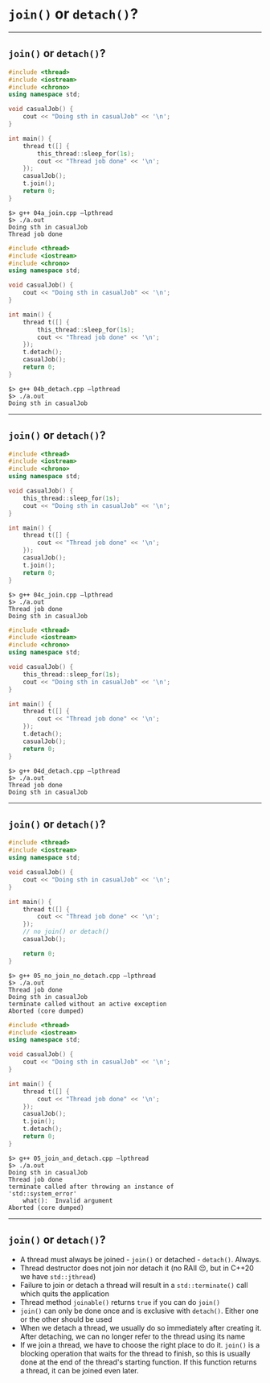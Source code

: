 <!-- .slide: data-background="#111111" -->

# `join()` or `detach()`?

___
<!-- .slide: style="font-size: 0.8em" -->

## `join()` or `detach()`?

<div class="multicolumn">
<div class="col">

```cpp
#include <thread>
#include <iostream>
#include <chrono>
using namespace std;

void casualJob() {
    cout << "Doing sth in casualJob" << '\n';
}

int main() {
    thread t([] {
        this_thread::sleep_for(1s);
        cout << "Thread job done" << '\n';
    });
    casualJob();
    t.join();
    return 0;
}
```

```output
$> g++ 04a_join.cpp –lpthread
$> ./a.out
Doing sth in casualJob
Thread job done
```
<!-- .element: class="fragment fade-in" -->

</div>
<div class="col">

```cpp
#include <thread>
#include <iostream>
#include <chrono>
using namespace std;

void casualJob() {
    cout << "Doing sth in casualJob" << '\n';
}

int main() {
    thread t([] {
        this_thread::sleep_for(1s);
        cout << "Thread job done" << '\n';
    });
    t.detach();
    casualJob();
    return 0;
}
```

```output
$> g++ 04b_detach.cpp –lpthread
$> ./a.out
Doing sth in casualJob
```
<!-- .element: class="fragment fade-in" -->

</div>
</div>

___
<!-- .slide: style="font-size: 0.8em" -->

## `join()` or `detach()`?

<div class="multicolumn">
<div class="col">

```cpp
#include <thread>
#include <iostream>
#include <chrono>
using namespace std;

void casualJob() {
    this_thread::sleep_for(1s);
    cout << "Doing sth in casualJob" << '\n';
}

int main() {
    thread t([] {
        cout << "Thread job done" << '\n';
    });
    casualJob();
    t.join();
    return 0;
}
```

```output
$> g++ 04c_join.cpp –lpthread
$> ./a.out
Thread job done
Doing sth in casualJob
```
<!-- .element: class="fragment fade-in" -->

</div>
<div class="col">

```cpp
#include <thread>
#include <iostream>
#include <chrono>
using namespace std;

void casualJob() {
    this_thread::sleep_for(1s);
    cout << "Doing sth in casualJob" << '\n';
}

int main() {
    thread t([] {
        cout << "Thread job done" << '\n';
    });
    t.detach();
    casualJob();
    return 0;
}
```

```output
$> g++ 04d_detach.cpp –lpthread
$> ./a.out
Thread job done
Doing sth in casualJob
```
<!-- .element: class="fragment fade-in" -->

</div>
</div>

___
<!-- .slide: style="font-size: 0.8em" -->

## `join()` or `detach()`?

<div class="multicolumn">
<div class="col">

```cpp
#include <thread>
#include <iostream>
using namespace std;

void casualJob() {
    cout << "Doing sth in casualJob" << '\n';
}

int main() {
    thread t([] {
        cout << "Thread job done" << '\n';
    });
    // no join() or detach()
    casualJob();

    return 0;
}
```

```output
$> g++ 05_no_join_no_detach.cpp –lpthread
$> ./a.out
Thread job done
Doing sth in casualJob
terminate called without an active exception
Aborted (core dumped)
```
<!-- .element: class="fragment fade-in" -->

</div>
<div class="col">

```cpp
#include <thread>
#include <iostream>
using namespace std;

void casualJob() {
    cout << "Doing sth in casualJob" << '\n';
}

int main() {
    thread t([] {
        cout << "Thread job done" << '\n';
    });
    casualJob();
    t.join();
    t.detach();
    return 0;
}
```

```output
$> g++ 05_join_and_detach.cpp –lpthread
$> ./a.out
Doing sth in casualJob
Thread job done
terminate called after throwing an instance of
'std::system_error'
    what():  Invalid argument
Aborted (core dumped)
```
<!-- .element: class="fragment fade-in" -->

</div>
</div>

___

## `join()` or `detach()`?

* <!-- .element: class="fragment fade-in" --> A thread must always be joined - <code>join()</code> or detached - <code>detach()</code>. Always.
* <!-- .element: class="fragment fade-in" --> Thread destructor does not join nor detach it (no RAII 😔, but in C++20 we have <code>std::jthread</code>)
* <!-- .element: class="fragment fade-in" --> Failure to join or detach a thread will result in a <code>std::terminate()</code> call which quits the application
* <!-- .element: class="fragment fade-in" --> Thread method <code>joinable()</code> returns <code>true</code> if you can do <code>join()</code>
* <!-- .element: class="fragment fade-in" --> <code>join()</code> can only be done once and is exclusive with <code>detach()</code>. Either one or the other should be used
* <!-- .element: class="fragment fade-in" --> When we detach a thread, we usually do so immediately after creating it. After detaching, we can no longer refer to the thread using its name
* <!-- .element: class="fragment fade-in" --> If we join a thread, we have to choose the right place to do it. <code>join()</code> is a blocking operation that waits for the thread to finish, so this is usually done at the end of the thread's starting function. If this function returns a thread, it can be joined even later.

